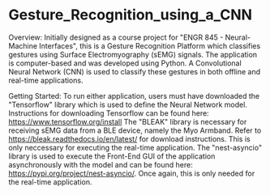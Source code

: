 # Gesture_Recognition_using_a_CNN
Overview:
Initially designed as a course project for "ENGR 845 - Neural-Machine Interfaces", this is a Gesture Recognition Platform which classifies gestures using Surface Electromyography (sEMG) signals. The application is computer-based and was developed using Python. A Convolutional Neural Network (CNN) is used to classify these gestures in both offline and real-time applications.

Getting Started:
To run either application, users must have downloaded the "Tensorflow" library which is used to define the Neural Network model. Instructions for downloading Tensorflow can be found here: https://www.tensorflow.org/install
The "BLEAK" library is necessary for receiving sEMG data from a BLE device, namely the Myo Armband. Refer to https://bleak.readthedocs.io/en/latest/ for download instructions. This is only neccessary for executing the real-time application.
The "nest-asyncio" library is used to execute the Front-End GUI of the application asynchronously with the model and can be found here: https://pypi.org/project/nest-asyncio/. Once again, this is only needed for the real-time application.
